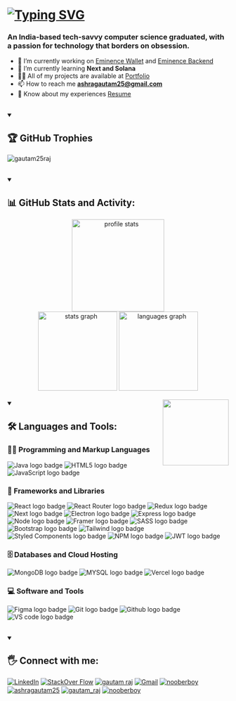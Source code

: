 <h1>
  <a href="https://git.io/typing-svg"><img src="https://readme-typing-svg.demolab.com?font=Fira+Code&size=32&pause=1000&color=FF6E96&width=610&height=80&lines=Hola+%F0%9F%91%8B!+My+name+is+Gautam" alt="Typing SVG" /></a>
</h1>
<h3 align="left">An India-based tech-savvy computer science graduated, with a passion for technology that borders on obsession.</h3>

- 🔭 I’m currently working on [Eminence Wallet](https://github.com/RuntimeTerror-Labs/eminence-dev) and [Eminence Backend](https://github.com/RuntimeTerror-Labs/ably-backend)
- 🌱 I’m currently learning **Next and Solana**
- 👨‍💻 All of my projects are available at [Portfolio](https://gautam-raj.vercel.app)
- 📫 How to reach me **ashragautam25@gmail.com**
- 📄 Know about my experiences [Resume](https://drive.google.com/file/d/1U6FAh-qi1402jqqgte0m-TOziFRSB7wD/view?usp=sharing)

<br/>

<details open>
  <summary><h2>🏆 GitHub Trophies</h2></summary>

  <p align="left"><img src="https://github-profile-trophy.vercel.app/?username=Gautam25Raj&theme=dracula&no-frame=false&no-bg=true&margin-w=4" alt="gautam25raj" /></p>
</details>

<br>

<details open>
  <summary><h2>📊 GitHub Stats and Activity:</h2></summary>

  <div align="center">
    <img src="https://github-readme-streak-stats.herokuapp.com/?user=Gautam25Raj&theme=dracula&hide_border=false" height="210" alt="profile stats"  />
    <br>
    <img src="https://github-readme-stats.vercel.app/api?username=Gautam25Raj&theme=dracula&hide_border=false&include_all_commits=false&count_private=true" height="180" alt="stats graph"  />
    <img src="https://github-readme-stats.vercel.app/api/top-langs?username=Gautam25Raj&locale=en&hide_title=false&layout=compact&card_width=320&langs_count=5&theme=dracula&hide_border=false" height="180" alt="languages graph"  />
  </div>
</details>

<br>

<img align="right" height="150" src="https://i.imgflip.com/65efzo.gif"  />

<details open> 
  <summary><h2>🛠️ Languages and Tools:</h2></summary>
  <h3>👨‍💻 Programming and Markup Languages</h3>

  <p>
    <img src="https://img.shields.io/badge/Java-ED8B00?style=for-the-badge&logo=openjdk&logoColor=black" alt="Java logo badge">
    <img src="https://img.shields.io/badge/HTML5-E34F26?style=for-the-badge&logo=html5&logoColor=white" alt="HTML5 logo badge">
    <img src="https://img.shields.io/badge/JavaScript-F7DF1E?style=for-the-badge&logo=JavaScript&logoColor=000000" alt="JavaScript logo badge">
  </p>

  <h3>🧰 Frameworks and Libraries</h3>

  <p>
    <img src="https://img.shields.io/badge/React-20232A?style=for-the-badge&logo=react&logoColor=61DAFB" alt="React logo badge">
    <img src="https://img.shields.io/badge/React_Router-CA4245?style=for-the-badge&logo=react-router&logoColor=white" alt="React Router logo badge">
    <img src="https://img.shields.io/badge/Redux-593D88?style=for-the-badge&logo=redux&logoColor=white" alt="Redux logo badge">
    <img src="https://img.shields.io/badge/Next.js-000?logo=nextdotjs&logoColor=fff&style=for-the-badge" alt="Next logo badge">
    <img src="https://img.shields.io/badge/electron-47848F?style=for-the-badge&logo=electron&logoColor=black" alt="Electron logo badge">
    <img src="https://img.shields.io/badge/express.js-000000?style=for-the-badge&logo=express&logoColor=white" alt="Express logo badge">
    <img src="https://img.shields.io/badge/Node.js-43853D?style=for-the-badge&logo=node.js&logoColor=white" alt="Node logo badge">
    <img src="https://img.shields.io/badge/Framer-black?style=for-the-badge&logo=framer&logoColor=blue" alt="Framer logo badge">
    <img src="https://img.shields.io/badge/Sass-CC6699?style=for-the-badge&logo=sass&logoColor=white" alt="SASS logo badge">
    <img src="https://img.shields.io/badge/Bootstrap-563D7C?style=for-the-badge&logo=bootstrap&logoColor=white" alt="Bootstrap logo badge">
    <img src="https://img.shields.io/badge/Tailwind_CSS-06B6D4?style=for-the-badge&logo=tailwind-css&logoColor=white" alt="Tailwind logo badge">
    <img src="https://img.shields.io/badge/styled--components-DB7093?style=for-the-badge&logo=styled-components&logoColor=white" alt="Styled Components logo badge">
    <img src="https://img.shields.io/badge/npm-CB3837?style=for-the-badge&logo=npm&logoColor=white" alt="NPM logo badge">
    <img src="https://img.shields.io/badge/json%20web%20tokens-323330?style=for-the-badge&logo=json-web-tokens&logoColor=pink" alt="JWT logo badge">
  </p>

  <h3>🗄️ Databases and Cloud Hosting</h3>

  <p>
    <img src="https://img.shields.io/badge/MongoDB-4EA94B?style=for-the-badge&logo=mongodb&logoColor=white" alt="MongoDB logo badge">
    <img src="https://img.shields.io/badge/MySQL-4479A1?style=for-the-badge&logo=mysql&logoColor=white" alt="MYSQL logo badge">
    <img src="https://img.shields.io/badge/Vercel-000000?style=for-the-badge&logo=vercel&logoColor=white" alt="Vercel logo badge">
  </p>

  <h3>💻 Software and Tools</h3>

  <p>
    <img src="https://img.shields.io/badge/Figma-F24E1E?style=for-the-badge&logo=figma&logoColor=white" alt="Figma logo badge">
    <img src="https://img.shields.io/badge/GIT-E44C30?style=for-the-badge&logo=git&logoColor=white" alt="Git logo badge">
    <img src="https://img.shields.io/badge/GitHub-100000?style=for-the-badge&logo=github&logoColor=white" alt="Github logo badge">
    <img src="https://img.shields.io/badge/Visual_Studio_Code-0078D4?style=for-the-badge&logo=visual%20studio%20code&logoColor=white" alt="VS code logo badge">
  </p>
</details>

<br>

<details open> 
  <summary><h2>🖐 Connect with me:</h2></summary>

  <p>
    <a href="https://www.linkedin.com/in/-gautam-raj/" target="blank"><img align="center" src="https://img.shields.io/badge/LinkedIn-0077B5?style=for-the-badge&logo=linkedin&logoColor=white" alt="LinkedIn" /></a>
    <a href="https://stackoverflow.com/users/13280732" target="blank"><img align="center" src="https://img.shields.io/badge/Stack_Overflow-FE7A16?style=for-the-badge&logo=stack-overflow&logoColor=white" alt="StackOver Flow" /></a>
    <a href="https://www.facebook.com/profile.php?id=100026397667784" target="blank"><img align="center" src="https://img.shields.io/badge/Facebook-1877F2?style=for-the-badge&logo=facebook&logoColor=white" alt="gautam raj" /></a>
    <a href="mailto:ashragautam25@gmail.com" target="blank"><img align="center" src="https://img.shields.io/badge/Gmail-D14836?style=for-the-badge&logo=gmail&logoColor=white" alt="Gmail" /></a>
    <a href="https://instagram.com/nooberboy" target="blank"><img align="center" src="https://img.shields.io/badge/Instagram-E4405F?style=for-the-badge&logo=instagram&logoColor=white" alt="nooberboy" /></a>
    <a href="https://www.hackerrank.com/ashragautam25" target="blank"><img align="center" src="https://img.shields.io/badge/-Hackerrank-2EC866?style=for-the-badge&logo=HackerRank&logoColor=white" alt="ashragautam25" /></a>
    <a href="https://www.leetcode.com/gautam_raj" target="blank"><img align="center" src="https://img.shields.io/badge/-LeetCode-FFA116?style=for-the-badge&logo=LeetCode&logoColor=black" alt="gautam_raj" /></a>
    <a href="https://auth.geeksforgeeks.org/user/nooberboy" target="blank"><img align="center" src="https://img.shields.io/badge/GeeksforGeeks-298D46?style=for-the-badge&logo=geeksforgeeks&logoColor=white" alt="nooberboy" /></a>
  </p>
</details>

##

<p align="left">

</p>

<!-- Proudly created with GPRM ( https://gprm.itsvg.in ) -->
